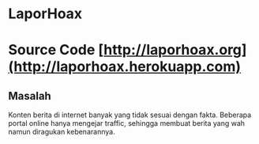 # LaporHoax
Source Code [http://laporhoax.org](http://laporhoax.herokuapp.com)
===
## Masalah
Konten berita di internet banyak yang tidak sesuai dengan fakta. Beberapa portal online hanya mengejar traffic, sehingga membuat berita yang wah namun diragukan kebenarannya.
